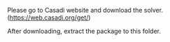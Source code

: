 Please go to Casadi website and download the solver.
(https://web.casadi.org/get/)

After downloading, extract the package to this folder.

